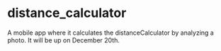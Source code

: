 # distance_calculator
A mobile app where it calculates the distanceCalculator by analyzing a photo.
It will be up on December 20th.
